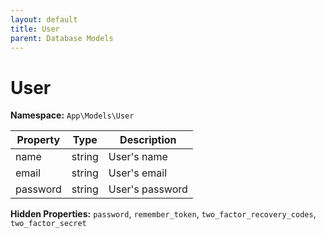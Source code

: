 ```yaml
---
layout: default
title: User
parent: Database Models
---
```

# User

**Namespace:** `App\Models\User`

| Property | Type   | Description     |
| -------- | ------ | --------------- |
| name     | string | User's name     |
| email    | string | User's email    |
| password | string | User's password |

**Hidden Properties:** `password`, `remember_token`, `two_factor_recovery_codes`, `two_factor_secret`
